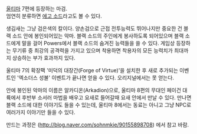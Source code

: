[울티마](%EC%9A%B8%ED%8B%B0%EB%A7%88.md) 7편에 등장하는 마검.  
엄연히 분류하면 [에고 소드](%EC%97%90%EA%B3%A0%20%EC%86%8C%EB%93%9C.md)라고도 볼 수 있다.

생김새는 그냥 검은색의 칼이다. 양손검으로 근접 전투능력도 뛰어나지만 중요한 건 블랙 소드 안에 봉인되어있는 악마. 블랙 소드의 주인에게
봉사하도록 되어있으며 블랙 소드에게 말을 걸어 Powers에서 블랙 소드의 숨겨진 능력들을 쓸 수 있다. 게임상 등장하는 무기류 중 최강의
공격력을 가지고 있으며 착용하면 착용자의 모든 능력치가 최대까지 상승하는 부가 효과까지 있다.  

울티마 7의 확장팩 '미덕의 대장간(Forge of Virtue)'을 설치한 후 새로 추가되는 이벤트인 '엑소더스 성불' 이벤트가 끝나면
얻을 수 있다. 오리지널에서는 못 얻는다.  

안에 봉인된 악마의 이름은 알카디온(Arkadion)으로, 울티마 8편의 무대인 페이건 대륙에서 후반부 소서러 마법을 배우고 요새로 들어갈때
요새 안에서 만날 수 있다. 만나면 블랙 소드에 대한 이야기도 들을 수 있는데, 울티마 8에서는 동료는 아니고 그냥 NPC로 여러가지
이야기만 들을 수 있다.  

만드는 과정은 (<http://blog.naver.com/sohnmkie/90155898708>) 에서 참고 바람.

